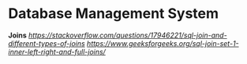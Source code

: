 # Database Management System


**Joins**
  *https://stackoverflow.com/questions/17946221/sql-join-and-different-types-of-joins*
  *https://www.geeksforgeeks.org/sql-join-set-1-inner-left-right-and-full-joins/*
